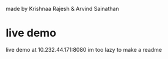 made by Krishnaa Rajesh & Arvind Sainathan
# live demo
live demo at 10.232.44.171:8080
im too lazy to make a readme

